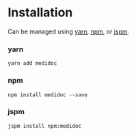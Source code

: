 # Installation

Can be managed using
[yarn](https://yarnpkg.com/en/docs),
[npm](https://docs.npmjs.com),
or [jspm](https://jspm.org/docs).


### yarn
```terminal
yarn add medidoc
```

### npm
```terminal
npm install medidoc --save
```

### jspm
```terminal
jspm install npm:medidoc
```
